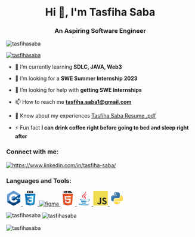<h1 align="center">Hi 👋, I'm Tasfiha Saba</h1>
<h3 align="center">An Aspiring Software Engineer</h3>

<p align="left"> <img src="https://komarev.com/ghpvc/?username=tasfihasaba&label=Profile%20views&color=0e75b6&style=flat" alt="tasfihasaba" /> </p>

<p align="left"> <a href="https://github.com/ryo-ma/github-profile-trophy"><img src="https://github-profile-trophy.vercel.app/?username=tasfihasaba" alt="tasfihasaba" /></a> </p>

- 🌱 I’m currently learning **SDLC, JAVA, Web3**

- 👯 I’m looking for a **SWE Summer Internship 2023**

- 🤝 I’m looking for help with **getting SWE Internships**

- 📫 How to reach me **tasfiha.saba1@gmail.com**

- 📄 Know about my experiences [Tasfiha Saba Resume .pdf](https://github.com/tasfihasaba/tasfihasaba/files/10287140/Tasfiha.Saba.Resume.pdf)


- ⚡ Fun fact **I can drink coffee right before going to bed and sleep right after**

<h3 align="left">Connect with me:</h3>
<p align="left">
<a href="https://linkedin.com/in/https://www.linkedin.com/in/tasfiha-saba/" target="blank"><img align="center" src="https://raw.githubusercontent.com/rahuldkjain/github-profile-readme-generator/master/src/images/icons/Social/linked-in-alt.svg" alt="https://www.linkedin.com/in/tasfiha-saba/" height="30" width="40" /></a>
</p>

<h3 align="left">Languages and Tools:</h3>
<p align="left"> <a href="https://www.w3schools.com/cpp/" target="_blank" rel="noreferrer"> <img src="https://raw.githubusercontent.com/devicons/devicon/master/icons/cplusplus/cplusplus-original.svg" alt="cplusplus" width="40" height="40"/> </a> <a href="https://www.w3schools.com/css/" target="_blank" rel="noreferrer"> <img src="https://raw.githubusercontent.com/devicons/devicon/master/icons/css3/css3-original-wordmark.svg" alt="css3" width="40" height="40"/> </a> <a href="https://www.figma.com/" target="_blank" rel="noreferrer"> <img src="https://www.vectorlogo.zone/logos/figma/figma-icon.svg" alt="figma" width="40" height="40"/> </a> <a href="https://www.w3.org/html/" target="_blank" rel="noreferrer"> <img src="https://raw.githubusercontent.com/devicons/devicon/master/icons/html5/html5-original-wordmark.svg" alt="html5" width="40" height="40"/> </a> <a href="https://www.java.com" target="_blank" rel="noreferrer"> <img src="https://raw.githubusercontent.com/devicons/devicon/master/icons/java/java-original.svg" alt="java" width="40" height="40"/> </a> <a href="https://developer.mozilla.org/en-US/docs/Web/JavaScript" target="_blank" rel="noreferrer"> <img src="https://raw.githubusercontent.com/devicons/devicon/master/icons/javascript/javascript-original.svg" alt="javascript" width="40" height="40"/> </a> <a href="https://www.python.org" target="_blank" rel="noreferrer"> <img src="https://raw.githubusercontent.com/devicons/devicon/master/icons/python/python-original.svg" alt="python" width="40" height="40"/> </a> </p>

<p><img align="left" src="https://github-readme-stats.vercel.app/api/top-langs?username=tasfihasaba&show_icons=true&locale=en&layout=compact" alt="tasfihasaba" /></p>

<p>&nbsp;<img align="center" src="https://github-readme-stats.vercel.app/api?username=tasfihasaba&show_icons=true&locale=en" alt="tasfihasaba" /></p>

<p><img align="center" src="https://github-readme-streak-stats.herokuapp.com/?user=tasfihasaba&" alt="tasfihasaba" /></p>
